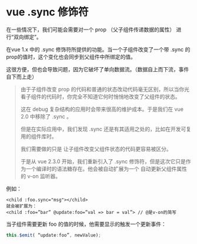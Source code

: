 # vue  .sync 修饰符

在一些情况下，我们可能会需要对一个 prop （父子组件传递数据的属性） 进行“双向绑定”。

在vue 1.x 中的 .sync 修饰符所提供的功能。当一个子组件改变了一个带 .sync 的prop的值时，这个变化也会同步到父组件中所绑定的值。

这很方便，但也会导致问题，因为它破坏了单向数据流。（数据自上而下流，事件自下而上走）

> 由于子组件改变 prop 的代码和普通的状态改动代码毫无区别，所以当你光看子组件的代码时，你完全不知道它何时悄悄地改变了父组件的状态。
>
> 这在 debug 复杂结构的应用时会带来很高的维护成本。于是我们在 vue 2.0 中移除了 .sync 。
>
> 但是在实际应用中，我们发现 .sync 还是有其适用之处的，比如在开发可复用的组件库时。
>
> 我们需要做的只是  让子组件改变父组件状态的代码更容易被区分。
>
> 于是从 vue 2.3.0 开始，我们重新引入了 .sync 修饰符，但是这次它只是作为一个编译时的语法糖存在。他会被自动扩展为一个  自动更新父组件属性的 v-on 监听器。

例如：

```vue
<child :foo.sync="msg"></child>
就会被扩展为：
<child :foo=”bar” @update:foo=”val => bar = val”> // @是v-on的简写
```

当子组件需要更新 foo 的值的时候，他需要显示的触发一个更新事件：  

```javascript
this.$emit( “update:foo”, newValue);
```

